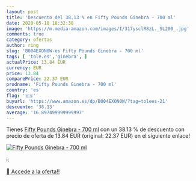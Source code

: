 ```yaml
---
layout: post
title: 'Descuento del 38.13 % en Fifty Pounds Ginebra - 700 ml'
date: 2020-05-18 18:32:38
image: 'https://m.media-amazon.com/images/I/317ysclR8zL._SL200_.jpg'
comments: true
category: ofertas
author: ring
slug: 'B004EXON0W-es Fifty Pounds Ginebra - 700 ml'
tags: [ 'tole.es','ginebra', ]
actualPrice: 13.84 EUR
currency: EUR
price: 13.84
comparePrice: 22.37 EUR
prodname: 'Fifty Pounds Ginebra - 700 ml'
country: 'es'
flag: '🇪🇸'
buyurl: 'https://www.amazon.es/dp/B004EXON0W/?tag=tolees-21'
descuento: '38.13'
average: '16.897499999999997'
---
```


Tienes [Fifty Pounds Ginebra - 700 ml](https://www.amazon.es/dp/B004EXON0W/?tag=tolees-21) con un 38.13 % de descuento con precio de oferta de 13.84 EUR (original: 22.37 EUR) en el siguiente enlace!

[![Fifty Pounds Ginebra - 700 ml](https://m.media-amazon.com/images/I/317ysclR8zL._SL200_.jpg)](https://www.amazon.es/dp/B004EXON0W/?tag=tolees-21)

ℹ️:


[🛒 Accede a la oferta!!](https://www.amazon.es/dp/B004EXON0W/?tag=tolees-21)

